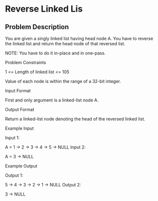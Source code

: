 # Reverse Linked Lis    

## Problem Description

You are given a singly linked list having head node A. You have to reverse the linked list and return the head node of that reversed list.

NOTE: You have to do it in-place and in one-pass.



Problem Constraints

1 <= Length of linked list <= 105

Value of each node is within the range of a 32-bit integer.



Input Format

First and only argument is a linked-list node A.



Output Format

Return a linked-list node denoting the head of the reversed linked list.



Example Input

Input 1:

A = 1 -> 2 -> 3 -> 4 -> 5 -> NULL
Input 2:

A = 3 -> NULL


Example Output

Output 1:

5 -> 4 -> 3 -> 2 -> 1 -> NULL
Output 2:

3 -> NULL 